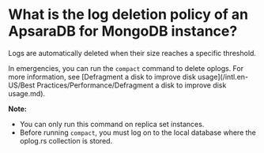 # What is the log deletion policy of an ApsaraDB for MongoDB instance?

Logs are automatically deleted when their size reaches a specific threshold.

In emergencies, you can run the `compact` command to delete oplogs. For more information, see [Defragment a disk to improve disk usage](/intl.en-US/Best Practices/Performance/Defragment a disk to improve disk usage.md).

**Note:**

-   You can only run this command on replica set instances.
-   Before running `compact`, you must log on to the local database where the oplog.rs collection is stored.

